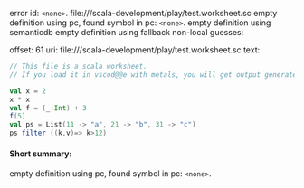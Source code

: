 error id: `<none>`.
file://<WORKSPACE>/scala-development/play/test.worksheet.sc
empty definition using pc, found symbol in pc: `<none>`.
empty definition using semanticdb
empty definition using fallback
non-local guesses:

offset: 61
uri: file://<WORKSPACE>/scala-development/play/test.worksheet.sc
text:
```scala
// This file is a scala worksheet.
// If you load it in vscod@@e with metals, you will get output generated automatically

val x = 2
x * x
val f = (_:Int) + 3
f(5)
val ps = List(11 -> "a", 21 -> "b", 31 -> "c")
ps filter ((k,v)=> k>12)

```


#### Short summary: 

empty definition using pc, found symbol in pc: `<none>`.